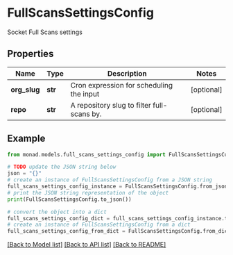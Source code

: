 # FullScansSettingsConfig

Socket Full Scans settings

## Properties

Name | Type | Description | Notes
------------ | ------------- | ------------- | -------------
**org_slug** | **str** | Cron expression for scheduling the input | [optional] 
**repo** | **str** | A repository slug to filter full-scans by. | [optional] 

## Example

```python
from monad.models.full_scans_settings_config import FullScansSettingsConfig

# TODO update the JSON string below
json = "{}"
# create an instance of FullScansSettingsConfig from a JSON string
full_scans_settings_config_instance = FullScansSettingsConfig.from_json(json)
# print the JSON string representation of the object
print(FullScansSettingsConfig.to_json())

# convert the object into a dict
full_scans_settings_config_dict = full_scans_settings_config_instance.to_dict()
# create an instance of FullScansSettingsConfig from a dict
full_scans_settings_config_from_dict = FullScansSettingsConfig.from_dict(full_scans_settings_config_dict)
```
[[Back to Model list]](../README.md#documentation-for-models) [[Back to API list]](../README.md#documentation-for-api-endpoints) [[Back to README]](../README.md)


